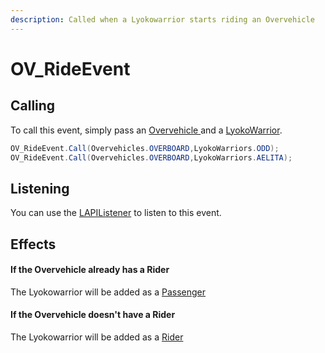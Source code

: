 ```yaml
---
description: Called when a Lyokowarrior starts riding an Overvehicle
---
```


# OV\_RideEvent

## Calling

To call this event, simply pass an [Overvehicle ](../../virtualentities/overvehicle/overvehicle.md)and a [LyokoWarrior](../../virtualentities/lyokowarrior/lyokowarrior.md).

```csharp
OV_RideEvent.Call(Overvehicles.OVERBOARD,LyokoWarriors.ODD);
OV_RideEvent.Call(Overvehicles.OVERBOARD,LyokoWarriors.AELITA);
```

## Listening

You can use the [LAPIListener](../lapilistener.md) to listen to this event.

## Effects

#### If the Overvehicle already has a Rider

The Lyokowarrior will be added as a [Passenger](../../virtualentities/overvehicle/overvehicle.md#warriorpassenger)

#### If the Overvehicle doesn't have a Rider

The Lyokowarrior will be added as a [Rider](../../virtualentities/overvehicle/overvehicle.md#warriorrider)

